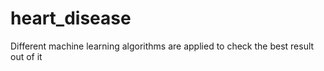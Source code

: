 # heart_disease
Different machine learning algorithms are applied to check the best result out of it
